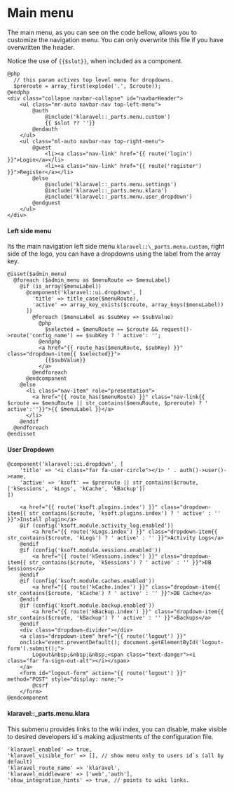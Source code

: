 # Main menu

The main menu, as you can see on the code bellow, allows you to customize the navigation menu.
You can only overwrite this file if you have overwritten the header.

Notice the use of `{{$slot}}`, when included as a component.

```
@php
  // this param actives top level menu for dropdowns.  
  $preroute = array_first(explode('.', $croute));
@endphp
<div class="collapse navbar-collapse" id="navbarHeader">
    <ul class="mr-auto navbar-nav top-left-menu">
        @auth
            @include('klaravel::_parts.menu.custom')
            {{ $slot ?? ''}}
        @endauth
    </ul>
    <ul class="ml-auto navbar-nav top-right-menu">
        @guest
            <li><a class="nav-link" href="{{ route('login') }}">Login</a></li>
            <li><a class="nav-link" href="{{ route('register') }}">Register</a></li>
        @else
            @include('klaravel::_parts.menu.settings')
            @include('klaravel::_parts.menu.klara')
            @include('klaravel::_parts.menu.user_dropdown')
        @endguest
    </ul>
</div>
```

#### Left side menu

Its the main navigation left side menu `klaravel::\_parts.menu.custom`, right side of the logo, you can have a dropdowns
using the label from the array key.

```
@isset($admin_menu)
  @foreach ($admin_menu as $menuRoute => $menuLabel)
    @if (is_array($menuLabel))
      @component('klaravel::ui.dropdown', [
        'title' => title_case($menuRoute),
        'active' => array_key_exists($croute, array_keys($menuLabel))
      ])
        @foreach ($menuLabel as $subKey => $subValue)
          @php
            $selected = $menuRoute == $croute && request()->route('config_name') == $subKey ? ' active': '';
          @endphp
          <a href="{{ route_has($menuRoute, $subKey) }}" class="dropdown-item{{ $selected}}">
            {{$subValue}}
          </a>
        @endforeach
      @endcomponent
    @else
      <li class="nav-item" role="presentation">
        <a href="{{ route_has($menuRoute) }}" class="nav-link{{ $croute == $menuRoute || str_contains($menuRoute, $preroute) ? ' active':''}}">{{ $menuLabel }}</a>
      </li>
    @endif
  @endforeach
@endisset
```

#### User Dropdown

```
@component('klaravel::ui.dropdown', [
    'title' => '<i class="far fa-user-circle"></i> ' . auth()->user()->name,
    'active' => 'ksoft' == $preroute || str_contains($croute, ['kSessions', 'kLogs', 'kCache', 'kBackup'])
])

    <a href="{{ route('ksoft.plugins.index') }}" class="dropdown-item{{ str_contains($croute, 'ksoft.plugins.index') ? ' active' : '' }}">Install plugin</a>
    @if (config('ksoft.module.activity_log.enabled'))
        <a href="{{ route('kLogs.index') }}" class="dropdown-item{{ str_contains($croute, 'kLogs') ? ' active' : '' }}">Activity Logs</a>
    @endif
    @if (config('ksoft.module.sessions.enabled'))
        <a href="{{ route('kSessions.index') }}" class="dropdown-item{{ str_contains($croute, 'kSessions') ? ' active' : '' }}">DB Sessions</a>
    @endif
    @if (config('ksoft.module.caches.enabled'))
        <a href="{{ route('kCache.index') }}" class="dropdown-item{{ str_contains($croute, 'kCache') ? ' active' : '' }}">DB Cache</a>
    @endif
    @if (config('ksoft.module.backup.enabled'))
        <a href="{{ route('kBackup.index') }}" class="dropdown-item{{ str_contains($croute, 'kBackup') ? ' active' : '' }}">Backups</a>
    @endif
    <div class="dropdown-divider"></div>
    <a class="dropdown-item" href="{{ route('logout') }}"
    onclick="event.preventDefault(); document.getElementById('logout-form').submit();">
        Logout&nbsp;&nbsp;&nbsp;<span class="text-danger"><i class="far fa-sign-out-alt"></i></span>
    </a>
    <form id="logout-form" action="{{ route('logout') }}" method="POST" style="display: none;">
        @csrf
    </form>
@endcomponent
```

#### klaravel::\_parts.menu.klara

This submenu provides links to the wiki index, you can disable, make visible to desired developers id´s making adjustments of the configuration file.

```
'klaravel_enabled' => true,
'klaravel_visible_for' => [], // show menu only to users id`s (all by default)
'klaravel_route_name' => 'klaravel',
'klaravel_middleware' => ['web','auth'],
'show_integration_hints' => true, // points to wiki links.
```
